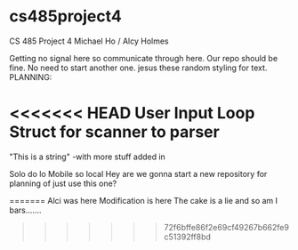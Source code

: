 # cs485project4
CS 485 Project 4
Michael Ho / Alcy Holmes

Getting no signal here so communicate through here.  Our repo should be fine.  No need to start another one.
jesus these random styling for text.
PLANNING:

<<<<<<< HEAD
User Input Loop
Struct for scanner to parser
=======
"This is a string" -with more stuff added in

Solo do lo Mobile so local
Hey are we gonna start a new repository for planning of just use this one?

=======
Alci was here
Modification is here
The cake is a lie
and so am I
bars.......
>>>>>>> 72f6bffe86f2e69cf49267b662fe9c51392ff8bd
